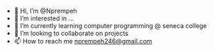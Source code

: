 - 👋 Hi, I’m @Nprempeh
- 👀 I’m interested in ...
- 🌱 I’m currently learning computer programming @ seneca college
- 💞️ I’m looking to collaborate on projects
- 📫 How to reach me nprempeh246@gmail.com

<!---
Nprempeh/Nprempeh is a ✨ special ✨ repository because its `README.md` (this file) appears on your GitHub profile.
You can click the Preview link to take a look at your changes.
--->
